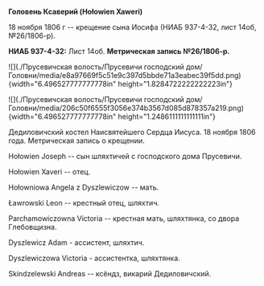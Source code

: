 **Головень Ксаверий (Hołowien Xaweri)**

18 ноября 1806 г -- крещение сына Иосифа (НИАБ 937-4-32, лист 14об,
№26/1806-р).

**НИАБ 937-4-32:** Лист 14об. **Метрическая запись №26/1806-р.**

![](./Прусевичская волость/Прусевичи господский дом/Головни/media/e8a97669f5c51e9c397d5bbde71a3eabec39f5dd.png){width="6.496527777777778in"
height="1.8284722222222223in"}

![](./Прусевичская волость/Прусевичи господский дом/Головни/media/206c50f6555f3056e374b3567d085d878357a219.png){width="6.496527777777778in"
height="1.2486111111111111in"}

Дедиловичский костел Наисвятейшего Сердца Иисуса. 18 ноября 1806 года.
Метрическая запись о крещении.

Hołowien Joseph -- сын шляхтичей с господского дома Прусевичи.

Hołowien Xaveri -- отец.

Hołowniowa Angela z Dyszlewiczow -- мать.

Ławrowski Leon -- крестный отец, шляхтич.

Parchamowiczowna Victoria -- крестная мать, шляхтянка, со двора
Глебовщизна.

Dyszlewicz Adam - ассистент, шляхтич.

Dyszlewiczowa Victoria - ассистентка, шляхтянка.

Skindzelewski Andreas -- ксёндз, викарий Дедиловичский.
